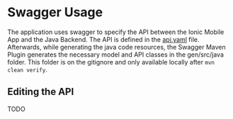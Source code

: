 # Swagger Usage
The application uses swagger to specify the API between the Ionic Mobile App and the Java Backend.
The API is defined in the [api.yaml](/api.yaml) file. Afterwards, while generating the java code resources, the Swagger Maven Plugin 
generates the necessary model and API classes in the gen/src/java folder. This folder is on the gitignore and only available locally after
`mvn clean verify`.

## Editing the API
TODO

